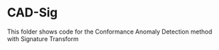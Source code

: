 # CAD-Sig
This folder shows code for the Conformance Anomaly Detection method with Signature Transform
